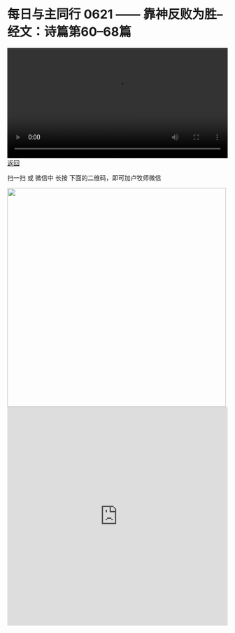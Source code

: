 # 每日与主同行 0621 —— 靠神反败为胜–经文：诗篇第60–68篇

<video width='100%' controls src='https://go2024.simai.life/api?redirect=https://r2.savefamily.net/@pastorpaulqiankunlu618/eFxeWk8m_Xw.mp4?metric=PastorLu%26keyword=webpage%26type=video%26bot=26%26to=webpage'></video>
<a href='../daily.html'> 返回 </a>
<p>扫一扫 或 微信中 长按 下面的二维码，即可加卢牧师微信</p>
<img src='https://r2.savefamily.net/OVagt1.JPG' width='500px' />



<iframe width="100%" height="500" src="https://www.youtube.com/embed/eFxeWk8m_Xw?si=zz5OCgHQvyW71w8c&amp;controls=0" title="YouTube video player" frameborder="0" allow="accelerometer; autoplay; clipboard-write; encrypted-media; gyroscope; picture-in-picture; web-share" referrerpolicy="strict-origin-when-cross-origin" allowfullscreen></iframe>